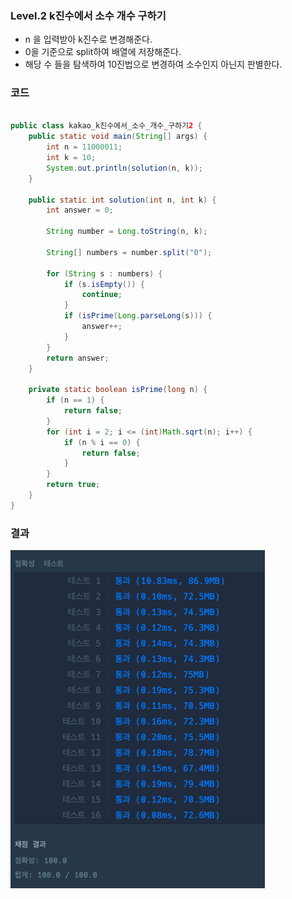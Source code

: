 ### Level.2 k진수에서 소수 개수 구하기
- n 을 입력받아 k진수로 변경해준다.
- 0을 기준으로 split하여 배열에 저장해준다.
- 해당 수 들을 탐색하여 10진법으로 변경하여 소수인지 아닌지 판별한다. 

### 코드

```java

public class kakao_k진수에서_소수_개수_구하기2 {
	public static void main(String[] args) {
		int n = 11000011;
		int k = 10;
		System.out.println(solution(n, k));
	}

	public static int solution(int n, int k) {
		int answer = 0;

		String number = Long.toString(n, k);

		String[] numbers = number.split("0");

		for (String s : numbers) {
			if (s.isEmpty()) {
				continue;
			}
			if (isPrime(Long.parseLong(s))) {
				answer++;
			}
		}
		return answer;
	}

	private static boolean isPrime(long n) {
		if (n == 1) {
			return false;
		}
		for (int i = 2; i <= (int)Math.sqrt(n); i++) {
			if (n % i == 0) {
				return false;
			}
		}
		return true;
	}
}

```

### 결과

![img.png](seungwook-1.png)
